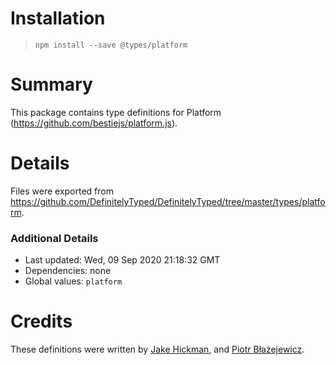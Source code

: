 # Installation
> `npm install --save @types/platform`

# Summary
This package contains type definitions for Platform (https://github.com/bestiejs/platform.js).

# Details
Files were exported from https://github.com/DefinitelyTyped/DefinitelyTyped/tree/master/types/platform.

### Additional Details
 * Last updated: Wed, 09 Sep 2020 21:18:32 GMT
 * Dependencies: none
 * Global values: `platform`

# Credits
These definitions were written by [Jake Hickman](https://github.com/JakeH), and [Piotr Błażejewicz](https://github.com/peterblazejewicz).
